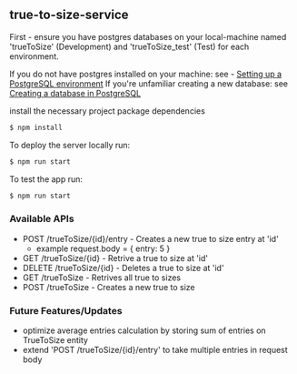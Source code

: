 ## true-to-size-service

First - ensure you have postgres databases on your local-machine named 'trueToSize' (Development) and 'trueToSize_test' (Test) for each environment. 

If you do not have postgres installed on your machine: see - [Setting up a PostgreSQL environment](https://www.tutorialspoint.com/postgresql/postgresql_environment.htm)
If you're unfamiliar creating a new database: see [Creating a database in PostgreSQL](https://www.tutorialspoint.com/postgresql/postgresql_create_database.htm)


install the necessary project package dependencies
```sh
$ npm install
```
To deploy the server locally run:
```sh
$ npm run start
```
To test the app run:
```sh
$ npm run start
```
### Available APIs
- POST   /trueToSize/{id}/entry - Creates a new true to size entry at 'id'
  - example request.body = { entry: 5 }
- GET    /trueToSize/{id} - Retrive a true to size at 'id'
- DELETE /trueToSize/{id} - Deletes a true to size at 'id'
- GET    /trueToSize - Retrives all true to sizes
- POST   /trueToSize - Creates a new true to size
  
### Future Features/Updates
- optimize average entries calculation by storing sum of entries on TrueToSize entity
- extend 'POST /trueToSize/{id}/entry' to take multiple entries in request body
